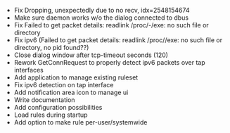 - Fix Dropping, unexpectedly due to no recv, idx=2548154674
- Make sure daemon works w/o the dialog connected to dbus
- Fix Failed to get packet details: readlink /proc/-/exe: no such file or directory
- Fix ipv6 (Failed to get packet details: readlink /proc//exe: no such file or directory, no pid found??)
- Close dialog window after tcp-timeout seconds (120)
- Rework GetConnRequest to properly detect ipv6 packets over tap interfaces
- Add application to manage existing ruleset
- Fix ipv6 detection on tap interface
- Add notification area icon to manage ui
- Write documentation
- Add configuration possibilities
- Load rules during startup
- Add option to make rule per-user/systemwide
